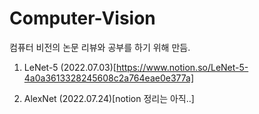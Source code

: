 # Computer-Vision

컴퓨터 비전의 논문 리뷰와 공부를 하기 위해 만듬. 

1. LeNet-5 (2022.07.03)[https://www.notion.so/LeNet-5-4a0a3613328245608c2a764eae0e377a]

2. AlexNet (2022.07.24)[notion 정리는 아직..]
